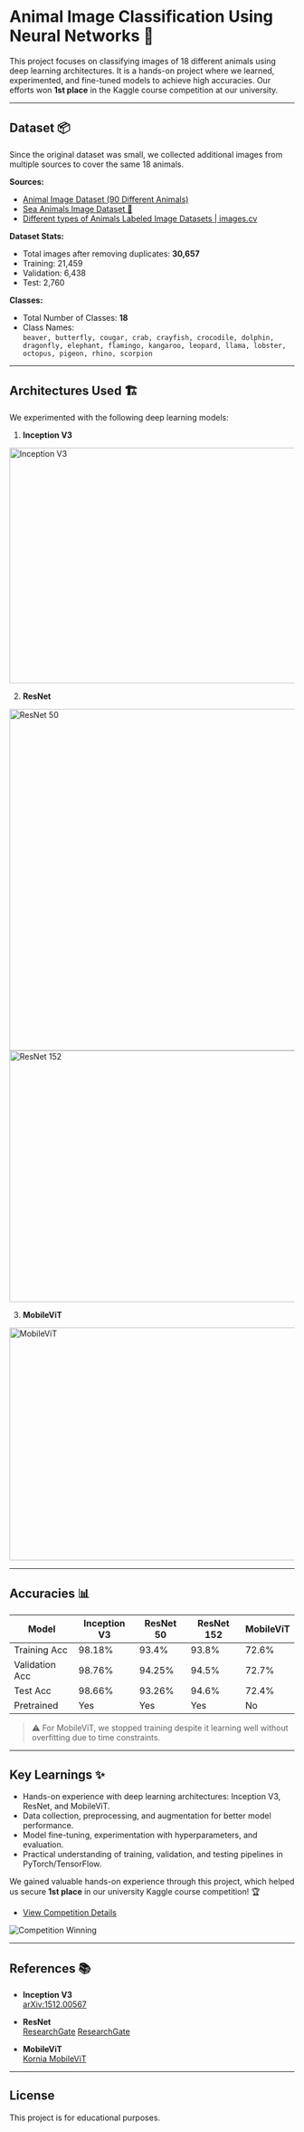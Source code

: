 # Animal Image Classification Using Neural Networks 🐾

This project focuses on classifying images of 18 different animals using deep learning architectures. It is a hands-on project where we learned, experimented, and fine-tuned models to achieve high accuracies. Our efforts won **1st place** in the Kaggle course competition at our university.

---

## Dataset 📦

Since the original dataset was small, we collected additional images from multiple sources to cover the same 18 animals.  

**Sources:**
- [Animal Image Dataset (90 Different Animals)](https://www.kaggle.com/datasets/iamsouravbanerjee/animal-image-dataset-90-different-animals)  
- [Sea Animals Image Dataset 🌊](https://www.kaggle.com/datasets/vencerlanz09/sea-animals-image-dataste)  
- [Different types of Animals Labeled Image Datasets | images.cv](https://images.cv/dataset-categories/animals)  

**Dataset Stats:**  
- Total images after removing duplicates: **30,657**  
- Training: 21,459  
- Validation: 6,438  
- Test: 2,760  

**Classes:**  
- Total Number of Classes: **18**  
- Class Names:  
  `beaver, butterfly, cougar, crab, crayfish, crocodile, dolphin, dragonfly, elephant, flamingo, kangaroo, leopard, llama, lobster, octopus, pigeon, rhino, scorpion`

---

## Architectures Used 🏗️

We experimented with the following deep learning models:  

1. **Inception V3**  
<img width="1069" height="416" alt="Inception V3" src="https://github.com/user-attachments/assets/1073a296-3652-448a-a80e-61425112c33d" />

2. **ResNet**  
<img width="611" height="603" alt="ResNet 50" src="https://github.com/user-attachments/assets/0f3dfd9f-f49f-47c7-8336-a3156fa0e9c9" />
<img width="1124" height="444" alt="ResNet 152" src="https://github.com/user-attachments/assets/5349d864-3909-4184-bc8f-41dec7345c51" />

3. **MobileViT**  
<img width="1069" height="411" alt="MobileViT" src="https://github.com/user-attachments/assets/820a35ff-ebd6-48a4-bb38-568401d1b838" />

---

## Accuracies 📊

| Model          | Inception V3 | ResNet 50 | ResNet 152 | MobileViT |
|----------------|--------------|-----------|------------|-----------|
| Training Acc   | 98.18%       | 93.4%     | 93.8%      | 72.6%     |
| Validation Acc | 98.76%       | 94.25%    | 94.5%      | 72.7%     |
| Test Acc       | 98.66%       | 93.26%    | 94.6%      | 72.4%     |
| Pretrained     | Yes          | Yes       | Yes        | No        |

> ⚠️ For MobileViT, we stopped training despite it learning well without overfitting due to time constraints.

---

## Key Learnings ✨

- Hands-on experience with deep learning architectures: Inception V3, ResNet, and MobileViT.  
- Data collection, preprocessing, and augmentation for better model performance.  
- Model fine-tuning, experimentation with hyperparameters, and evaluation.  
- Practical understanding of training, validation, and testing pipelines in PyTorch/TensorFlow.  

We gained valuable hands-on experience through this project, which helped us secure **1st place** in our university Kaggle course competition! 🏆  

- [View Competition Details](https://www.kaggle.com/t/885dbe904a9941c9b0f8bd6c613360ec)  

![Competition Winning](https://github.com/user-attachments/assets/d7af87ee-7f82-4ca4-a485-39f8ac0a4daa)

---
## References 📚

- **Inception V3**  
  [arXiv:1512.00567](https://arxiv.org/pdf/1512.00567.pdf)

- **ResNet**  
  [ResearchGate](https://www.researchgate.net/figure/The-proposed-residual-network-architecture-Conv-pad-Batch-Norm-and-ReLU-indicates_fig1_358047443)
  [ResearchGate](https://www.researchgate.net/figure/ResNet-Architecture-He-et-al-2016_fig3_393288559)

- **MobileViT**  
  [Kornia MobileViT](https://kornia.readthedocs.io/en/latest/models/vit_mobile.html)


---

## License

This project is for educational purposes.
